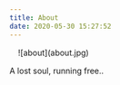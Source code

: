 ```yaml
---
title: About
date: 2020-05-30 15:27:52
---
```

<div style="margin:15px">![about](about.jpg)</div>
<div class="center">A lost soul, running free..</div>
